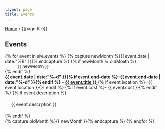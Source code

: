 ```yaml
---
layout: page
title: Events
---
```


<p id="breadcrumbs">
  <a href="{{ site.baseurl }}/">Home</a> &rsaquo; {{page.title}}
</p>

## Events

<dl>
  {% for event in site.events %}
    {% capture newMonth %}{{ event.date | date:"%B" }}{% endcapture %}
    {% if newMonth != oldMonth %}
      <dd>{{ newMonth }}</dd>
    {% endif %}
    <dt>
    <b>{{ event.date | date:"%-d" }}{% if event.end-date %}-{{ event.end-date | date:"%-d" }}{% endif %}</b> -
    <a href="{{event.url}}">
    <b>{{ event.title }}</b>
    </a>
    {% if event.location %}- {{ event.location }}{% endif %}
    {% if event.cost %}- {{ event.cost }}{% endif %}
    {% if event.description %}<div style='padding: 20px;'>{{ event.description }}</div>{% endif %}
    </dt>
    {% capture oldMonth %}{{ newMonth }}{% endcapture %}
  {% endfor %}
</dl>
